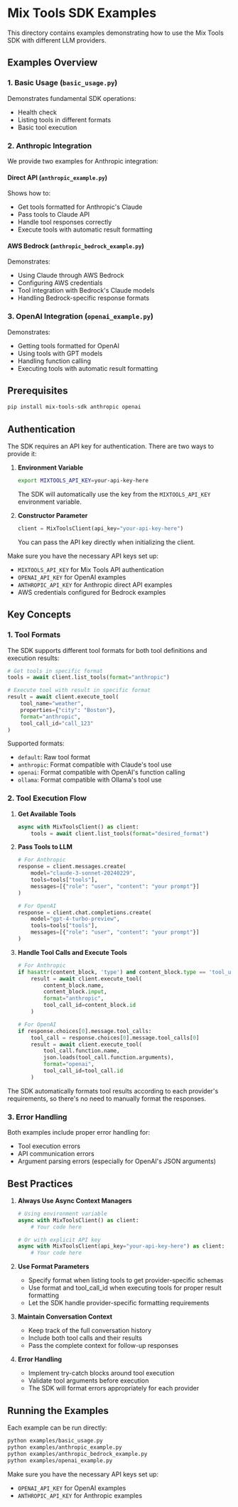 # Mix Tools SDK Examples

This directory contains examples demonstrating how to use the Mix Tools SDK with different LLM providers.

## Examples Overview

### 1. Basic Usage (`basic_usage.py`)
Demonstrates fundamental SDK operations:
- Health check
- Listing tools in different formats
- Basic tool execution

### 2. Anthropic Integration
We provide two examples for Anthropic integration:

#### Direct API (`anthropic_example.py`)
Shows how to:
- Get tools formatted for Anthropic's Claude
- Pass tools to Claude API
- Handle tool responses correctly
- Execute tools with automatic result formatting

#### AWS Bedrock (`anthropic_bedrock_example.py`)
Demonstrates:
- Using Claude through AWS Bedrock
- Configuring AWS credentials
- Tool integration with Bedrock's Claude models
- Handling Bedrock-specific response formats

### 3. OpenAI Integration (`openai_example.py`)
Demonstrates:
- Getting tools formatted for OpenAI
- Using tools with GPT models
- Handling function calling
- Executing tools with automatic result formatting

## Prerequisites

```bash
pip install mix-tools-sdk anthropic openai
```

## Authentication

The SDK requires an API key for authentication. There are two ways to provide it:

1. **Environment Variable**
   ```bash
   export MIXTOOLS_API_KEY=your-api-key-here
   ```
   The SDK will automatically use the key from the `MIXTOOLS_API_KEY` environment variable.

2. **Constructor Parameter**
   ```python
   client = MixToolsClient(api_key="your-api-key-here")
   ```
   You can pass the API key directly when initializing the client.

Make sure you have the necessary API keys set up:
- `MIXTOOLS_API_KEY` for Mix Tools API authentication
- `OPENAI_API_KEY` for OpenAI examples
- `ANTHROPIC_API_KEY` for Anthropic direct API examples
- AWS credentials configured for Bedrock examples

## Key Concepts

### 1. Tool Formats
The SDK supports different tool formats for both tool definitions and execution results:
```python
# Get tools in specific format
tools = await client.list_tools(format="anthropic")

# Execute tool with result in specific format
result = await client.execute_tool(
    tool_name="weather",
    properties={"city": "Boston"},
    format="anthropic",
    tool_call_id="call_123"
)
```

Supported formats:
- `default`: Raw tool format
- `anthropic`: Format compatible with Claude's tool use
- `openai`: Format compatible with OpenAI's function calling
- `ollama`: Format compatible with Ollama's tool use

### 2. Tool Execution Flow

1. **Get Available Tools**
   ```python
   async with MixToolsClient() as client:
       tools = await client.list_tools(format="desired_format")
   ```

2. **Pass Tools to LLM**
   ```python
   # For Anthropic
   response = client.messages.create(
       model="claude-3-sonnet-20240229",
       tools=tools["tools"],
       messages=[{"role": "user", "content": "your prompt"}]
   )

   # For OpenAI
   response = client.chat.completions.create(
       model="gpt-4-turbo-preview",
       tools=tools["tools"],
       messages=[{"role": "user", "content": "your prompt"}]
   )
   ```

3. **Handle Tool Calls and Execute Tools**
   ```python
   # For Anthropic
   if hasattr(content_block, 'type') and content_block.type == 'tool_use':
       result = await client.execute_tool(
           content_block.name,
           content_block.input,
           format="anthropic",
           tool_call_id=content_block.id
       )

   # For OpenAI
   if response.choices[0].message.tool_calls:
       tool_call = response.choices[0].message.tool_calls[0]
       result = await client.execute_tool(
           tool_call.function.name,
           json.loads(tool_call.function.arguments),
           format="openai",
           tool_call_id=tool_call.id
       )
   ```

The SDK automatically formats tool results according to each provider's requirements, so there's no need to manually format the responses.

### 3. Error Handling
Both examples include proper error handling for:
- Tool execution errors
- API communication errors
- Argument parsing errors (especially for OpenAI's JSON arguments)

## Best Practices

1. **Always Use Async Context Managers**
   ```python
   # Using environment variable
   async with MixToolsClient() as client:
       # Your code here

   # Or with explicit API key
   async with MixToolsClient(api_key="your-api-key-here") as client:
       # Your code here
   ```

2. **Use Format Parameters**
   - Specify format when listing tools to get provider-specific schemas
   - Use format and tool_call_id when executing tools for proper result formatting
   - Let the SDK handle provider-specific formatting requirements

3. **Maintain Conversation Context**
   - Keep track of the full conversation history
   - Include both tool calls and their results
   - Pass the complete context for follow-up responses

4. **Error Handling**
   - Implement try-catch blocks around tool execution
   - Validate tool arguments before execution
   - The SDK will format errors appropriately for each provider

## Running the Examples

Each example can be run directly:

```bash
python examples/basic_usage.py
python examples/anthropic_example.py
python examples/anthropic_bedrock_example.py
python examples/openai_example.py
```

Make sure you have the necessary API keys set up:
- `OPENAI_API_KEY` for OpenAI examples
- `ANTHROPIC_API_KEY` for Anthropic examples

